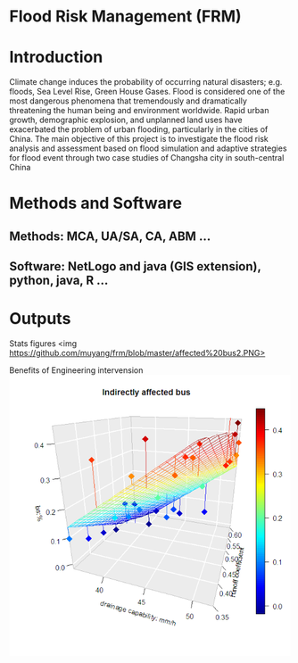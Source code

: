 # Flood Risk Management (FRM)

# Introduction
Climate change induces the probability of occurring natural disasters; e.g.
floods, Sea Level Rise, Green House Gases. Flood is considered one of the
most dangerous phenomena that tremendously and dramatically threatening
the human being and environment worldwide. Rapid urban growth,
demographic explosion, and unplanned land uses have exacerbated the
problem of urban flooding, particularly in the cities of China.
The main objective of this project is to investigate the flood risk
analysis and assessment based on flood simulation and adaptive strategies for
flood event through two case studies of Changsha city in south-central China

# Methods and Software
## Methods: MCA, UA/SA, CA, ABM ...
## Software: NetLogo and java (GIS extension), python, java, R ...

# Outputs

Stats figures
<img https://github.com/muyang/frm/blob/master/affected%20bus2.PNG>

Benefits of Engineering intervension
<img src=https://github.com/muyang/frm/blob/master/B_engineer_bus2.png>
